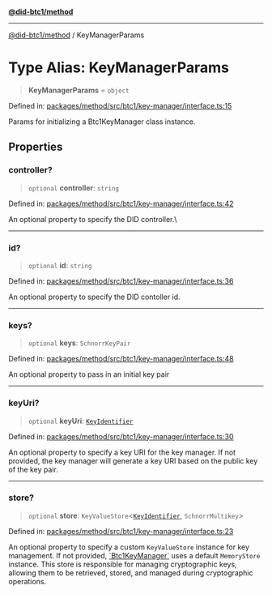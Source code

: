 [**@did-btc1/method**](../README.md)

***

[@did-btc1/method](../globals.md) / KeyManagerParams

# Type Alias: KeyManagerParams

> **KeyManagerParams** = `object`

Defined in: [packages/method/src/btc1/key-manager/interface.ts:15](https://github.com/dcdpr/did-btc1-js/blob/4ab6f9915d95beed9bc633644c9db1539395f512/packages/method/src/btc1/key-manager/interface.ts#L15)

Params for initializing a Btc1KeyManager class instance.

## Properties

### controller?

> `optional` **controller**: `string`

Defined in: [packages/method/src/btc1/key-manager/interface.ts:42](https://github.com/dcdpr/did-btc1-js/blob/4ab6f9915d95beed9bc633644c9db1539395f512/packages/method/src/btc1/key-manager/interface.ts#L42)

An optional property to specify the DID controller.\

***

### id?

> `optional` **id**: `string`

Defined in: [packages/method/src/btc1/key-manager/interface.ts:36](https://github.com/dcdpr/did-btc1-js/blob/4ab6f9915d95beed9bc633644c9db1539395f512/packages/method/src/btc1/key-manager/interface.ts#L36)

An optional property to specify the DID contoller id.

***

### keys?

> `optional` **keys**: `SchnorrKeyPair`

Defined in: [packages/method/src/btc1/key-manager/interface.ts:48](https://github.com/dcdpr/did-btc1-js/blob/4ab6f9915d95beed9bc633644c9db1539395f512/packages/method/src/btc1/key-manager/interface.ts#L48)

An optional property to pass in an initial key pair

***

### keyUri?

> `optional` **keyUri**: [`KeyIdentifier`](KeyIdentifier.md)

Defined in: [packages/method/src/btc1/key-manager/interface.ts:30](https://github.com/dcdpr/did-btc1-js/blob/4ab6f9915d95beed9bc633644c9db1539395f512/packages/method/src/btc1/key-manager/interface.ts#L30)

An optional property to specify a key URI for the key manager. If not provided, the key manager
will generate a key URI based on the public key of the key pair.

***

### store?

> `optional` **store**: `KeyValueStore`\<[`KeyIdentifier`](KeyIdentifier.md), `SchnorrMultikey`\>

Defined in: [packages/method/src/btc1/key-manager/interface.ts:23](https://github.com/dcdpr/did-btc1-js/blob/4ab6f9915d95beed9bc633644c9db1539395f512/packages/method/src/btc1/key-manager/interface.ts#L23)

An optional property to specify a custom `KeyValueStore` instance for key management. If not
provided, [\`Btc1KeyManager\`](../classes/Btc1KeyManager.md) uses a default `MemoryStore` instance.
This store is responsible for managing cryptographic keys, allowing them to be retrieved,
stored, and managed during cryptographic operations.
